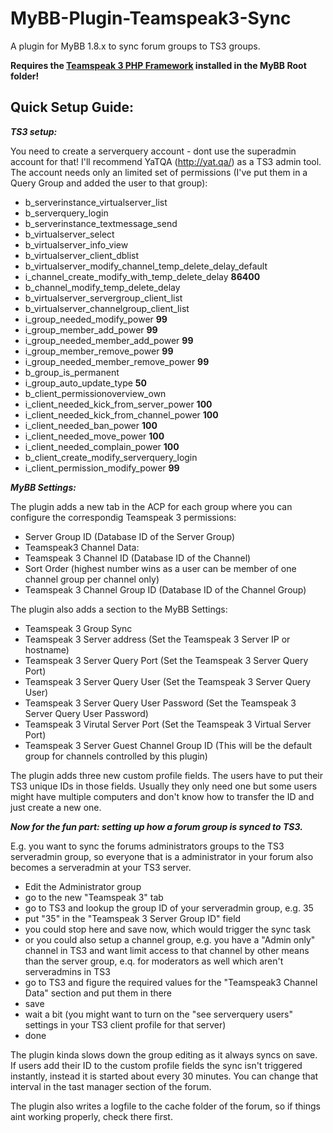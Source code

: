 # MyBB-Plugin-Teamspeak3-Sync
A plugin for MyBB 1.8.x to sync forum groups to TS3 groups.

**Requires the [Teamspeak 3 PHP Framework](http://addons.teamspeak.com/directory/addon/integration/TeamSpeak-3-PHP-Framework.html) installed in the MyBB Root folder!**

## Quick Setup Guide:

**_TS3 setup:_**

You need to create a serverquery account - dont use the superadmin account for that! I'll recommend YaTQA (http://yat.qa/) as a TS3 admin tool.
The account needs only an limited set of permissions (I've put them in a Query Group and added the user to that group):
* b_serverinstance_virtualserver_list
* b_serverquery_login
* b_serverinstance_textmessage_send
* b_virtualserver_select
* b_virtualserver_info_view
* b_virtualserver_client_dblist
* b_virtualserver_modify_channel_temp_delete_delay_default
* i_channel_create_modify_with_temp_delete_delay **86400**
* b_channel_modify_temp_delete_delay
* b_virtualserver_servergroup_client_list
* b_virtualserver_channelgroup_client_list
* i_group_needed_modify_power **99**
* i_group_member_add_power **99**
* i_group_needed_member_add_power **99**
* i_group_member_remove_power **99**
* i_group_needed_member_remove_power **99**
* b_group_is_permanent
* i_group_auto_update_type **50**
* b_client_permissionoverview_own
* i_client_needed_kick_from_server_power **100**
* i_client_needed_kick_from_channel_power **100**
* i_client_needed_ban_power **100**
* i_client_needed_move_power **100**
* i_client_needed_complain_power **100**
* b_client_create_modify_serverquery_login
* i_client_permission_modify_power **99**

**_MyBB Settings:_**

The plugin adds a new tab in the ACP for each group where you can configure the correspondig Teamspeak 3 permissions:
* Server Group ID (Database ID of the Server Group)
* Teamspeak3 Channel Data:
 * Teamspeak 3 Channel ID (Database ID of the Channel)
 * Sort Order (highest number wins as a user can be member of one channel group per channel only)
 * Teamspeak 3 Channel Group ID  (Database ID of the Channel Group)
 
The plugin also adds a section to the MyBB Settings:
* Teamspeak 3 Group Sync
 * Teamspeak 3 Server address (Set the Teamspeak 3 Server IP or hostname)
 * Teamspeak 3 Server Query Port (Set the Teamspeak 3 Server Query Port)
 * Teamspeak 3 Server Query User (Set the Teamspeak 3 Server Query User)
 * Teamspeak 3 Server Query User Password (Set the Teamspeak 3 Server Query User Password)
 * Teamspeak 3 Virutal Server Port (Set the Teamspeak 3 Virtual Server Port)
 * Teamspeak 3 Server Guest Channel Group ID (This will be the default group for channels controlled by this plugin)

The plugin adds three new custom profile fields. The users have to put their TS3 unique IDs in those fields. Usually they only need one but some users might have multiple computers and don't know how to transfer the ID and just create a new one.

**_Now for the fun part: setting up how a forum group is synced to TS3._**

E.g. you want to sync the forums administrators groups to the TS3 serveradmin group, so everyone that is a administrator in your forum also becomes a serveradmin at your TS3 server.
* Edit the Administrator group
* go to the new "Teamspeak 3" tab
* go to TS3 and lookup the group ID of your serveradmin group, e.g. 35
* put "35" in the "Teamspeak 3 Server Group ID" field
* you could stop here and save now, which would trigger the sync task
* or you could also setup a channel group, e.g. you have a "Admin only" channel in TS3 and want limit access to that channel by other means than the server group, e.q. for moderators as well which aren't serveradmins in TS3
* go to TS3 and figure the required values for the "Teamspeak3 Channel Data" section and put them in there
* save
* wait a bit (you might want to turn on the "see serverquery users" settings in your TS3 client profile for that server)
* done

The plugin kinda slows down the group editing as it always syncs on save. 
If users add their ID to the custom profile fields the sync isn't triggered instantly, instead it is started about every 30 minutes. You can change that interval in the tast manager section of the forum.

The plugin also writes a logfile to the cache folder of the forum, so if things aint working properly, check there first.
